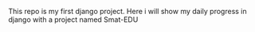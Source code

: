 This repo is my first django project. Here i will show my daily progress in django with a project named Smat-EDU
